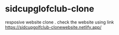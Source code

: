 # sidcupglofclub-clone
resposive website clone .
 check the website using link
https://sidcupgolfclub-clonewebsite.netlify.app/


